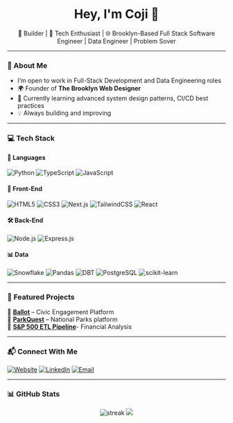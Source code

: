 <h1 align="center">Hey, I'm Coji 👋</h1>

<p align="center">
  🔧 Builder | 🧠 Tech Enthusiast | 🌐 Brooklyn-Based Full Stack Software Engineer | Data Engineer | Problem Sover
</p>

---

### 🚀 About Me

- I’m open to work in Full-Stack Development and Data Engineering roles
- 🌍 Founder of **The Brooklyn Web Designer** 
- 🔬 Currently learning advanced system design patterns, CI/CD best practices
- 💡 Always building and improving  

---

### 💻 Tech Stack

#### 🧠 Languages  
![Python](https://img.shields.io/badge/-Python-3776AB?style=flat&logo=python&logoColor=white)
![TypeScript](https://img.shields.io/badge/-TypeScript-3178C6?style=flat&logo=typescript&logoColor=white)
![JavaScript](https://img.shields.io/badge/-JavaScript-F7DF1E?style=flat&logo=javascript&logoColor=000)

#### 🎨 Front-End  
![HTML5](https://img.shields.io/badge/-HTML5-E34F26?style=flat&logo=html5&logoColor=white)
![CSS3](https://img.shields.io/badge/-CSS3-1572B6?style=flat&logo=css3)
![Next.js](https://img.shields.io/badge/-Next.js-000000?style=flat&logo=next.js&logoColor=white)
![TailwindCSS](https://img.shields.io/badge/-TailwindCSS-38B2AC?style=flat&logo=tailwind-css&logoColor=white)
![React](https://img.shields.io/badge/-React-61DAFB?style=flat&logo=react&logoColor=000)

#### 🛠️ Back-End  
![Node.js](https://img.shields.io/badge/-Node.js-339933?style=flat&logo=node.js&logoColor=white)
![Express.js](https://img.shields.io/badge/-Express.js-000000?style=flat&logo=express&logoColor=white)

#### 📊 Data  
![Snowflake](https://img.shields.io/badge/-Snowflake-29B5E8?style=flat&logo=snowflake&logoColor=white)
![Pandas](https://img.shields.io/badge/-Pandas-150458?style=flat&logo=pandas)
![DBT](https://img.shields.io/badge/-dbt-FE752F?style=flat&logo=dbt&logoColor=white)
![PostgreSQL](https://img.shields.io/badge/-PostgreSQL-4169E1?style=flat&logo=postgresql&logoColor=white)
![scikit-learn](https://img.shields.io/badge/-scikit--learn-F7931E?style=flat&logo=scikit-learn&logoColor=white)

---

### 🌟 Featured Projects

🔸 [**Ballot**](https://github.com/DreamTeamUSA/ballot_usa/blob/main/README.md) – Civic Engagement Platform  
🔸 [**ParkQuest**](https://github.com/LouisNicole/ParksProject) – National Parks platform  
🔸 [**S&P 500 ETL Pipeline**](https://github.com/ISeeStocks/ISeeStocks)- Financial Analysis


---

### 📬 Connect With Me

[![Website](https://img.shields.io/badge/-Portfolio-000?style=flat&logo=vercel&logoColor=white)](https://thebrooklynwebdesigner.com)
[![LinkedIn](https://img.shields.io/badge/-LinkedIn-0077B5?style=flat&logo=linkedin&logoColor=white)](https://linkedin.com/in/louisjager)
[![Email](https://img.shields.io/badge/-Email-D14836?style=flat&logo=gmail&logoColor=white)](mailto:youremail@example.com)

---

### 📊 GitHub Stats

<p align="center">
  <img src="https://github-readme-streak-stats.herokuapp.com/?user=LeaderLou1&theme=radical" alt="streak"/>
  <img src="https://github-readme-stats.vercel.app/api?username=LeaderLou1&show_icons=true&theme=radical" />
</p>
